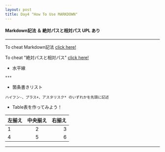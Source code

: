 ```yaml
---
layout: post
title: Day4 "How To Use MARKDOWN"
---
```


#### Markdown記法 ＆ 絶対パスと相対パス UPL あり

***

To cheat Markdown記法
[click here!](https://gist.github.com/mignonstyle/083c9e1651d7734f84c99b8cf49d57fa)

To cheat "絶対パスと相対パス"
[click here!](https://qiita.com/Ryosuke-Hujisawa/items/839cc36fd55cbe377096)


* 水平線

```
***
```



* 箇条書きリスト

```
ハイフン-、プラス+、アスタリスク* のいずれかを先頭に記述
```


* Table表を作ってみよう！

| 左揃え | 中央揃え | 右揃え |
|:---|:---:|---:|
|1 |2 |3 |
|4 |5 |6 |


***
